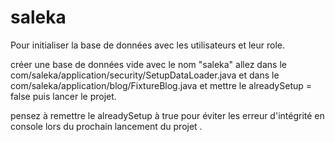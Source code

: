 # saleka
Pour initialiser la base de données avec les utilisateurs et leur role.


créer une base de données vide avec le nom "saleka"
allez dans le com/saleka/application/security/SetupDataLoader.java et dans le com/saleka/application/blog/FixtureBlog.java et mettre le alreadySetup = false
puis lancer le projet.

pensez à remettre le alreadySetup à true pour éviter les erreur d'intégrité en console lors du prochain lancement du projet
.
